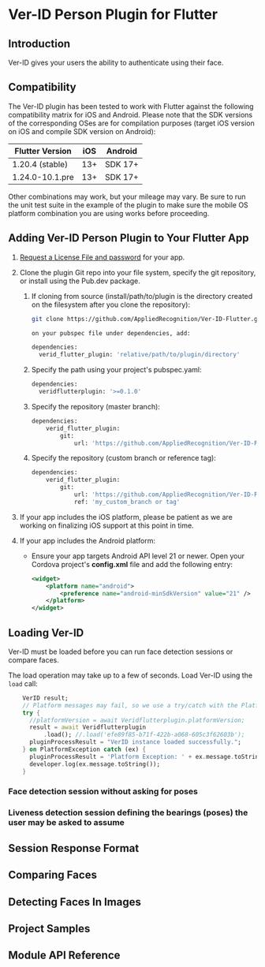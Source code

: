 # Ver-ID Person Plugin for Flutter

## Introduction

Ver-ID gives your users the ability to authenticate using their face.

## Compatibility 

The Ver-ID plugin has been tested to work with Flutter against the following compatibility matrix for iOS and Android.  Please note that the SDK versions of the corresponding OSes are for compilation purposes (target iOS version on iOS and compile SDK version on Android):

| Flutter Version   | iOS       | Android   |
|-----------------  |-------    |---------  |
| 1.20.4 (stable)   | 13+       | SDK 17+   |
| 1.24.0-10.1.pre   | 13+       | SDK 17+   |


Other combinations may work, but your mileage may vary.  Be sure to run the unit test suite in the example of the plugin to make sure the mobile OS platform combination you are using works before proceeding.

## Adding Ver-ID Person Plugin to Your Flutter App

1. [Request a License File and password](https://dev.ver-id.com/admin/register) for your app.
1. Clone the plugin Git repo into your file system, specify the git repository, or install using the Pub.dev package.  


	1. If cloning from source (install/path/to/plugin is the directory created on the filesystem after you clone the repository):

		~~~bash
		git clone https://github.com/AppliedRecognition/Ver-ID-Flutter.git on your filesystem

		on your pubspec file under dependencies, add:

		dependencies:
		  verid_flutter_plugin: 'relative/path/to/plugin/directory'
		~~~

	1. Specify the path using your project's pubspec.yaml:

		~~~bash
		dependencies:
          veridflutterplugin: '>=0.1.0'
		~~~

    1. Specify the repository (master branch):
        ~~~bash
        dependencies:
            verid_flutter_plugin:
                git:
                    url: 'https://github.com/AppliedRecognition/Ver-ID-Flutter.git'
        ~~~

    1. Specify the repository (custom branch or reference tag):
        ~~~bash
        dependencies:
            verid_flutter_plugin:
                git:
                    url: 'https://github.com/AppliedRecognition/Ver-ID-Flutter.git'
                    ref: 'my_custom_branch or tag'
        ~~~


1. If your app includes the iOS platform, please be patient as we are working on finalizing iOS support at this point in time.
4. If your app includes the Android platform:
    - Ensure your app targets Android API level 21 or newer. Open your Cordova project's **config.xml** file and add the following entry:
        
        ~~~xml
        <widget>
            <platform name="android">
                <preference name="android-minSdkVersion" value="21" />
            </platform>
        </widget>
        ~~~    
   
## Loading Ver-ID

Ver-ID must be loaded before you can run face detection sessions or compare faces.

The load operation may take up to a few of seconds. Load Ver-ID using the `load` call:

~~~dart
    VerID result;
    // Platform messages may fail, so we use a try/catch with the PlatformException
    try {
      //platformVersion = await Veridflutterplugin.platformVersion;
      result = await Veridflutterplugin
          .load(); //.load('efe89f85-b71f-422b-a068-605c3f62603b');
      pluginProcessResult = "VerID instance loaded successfully.";
    } on PlatformException catch (ex) {
      pluginProcessResult = 'Platform Exception: ' + ex.message.toString();
      developer.log(ex.message.toString());
    }
~~~



### Face detection session without asking for poses

### Liveness detection session defining the bearings (poses) the user may be asked to assume

## Session Response Format

## Comparing Faces

## Detecting Faces In Images

## Project Samples

## Module API Reference

